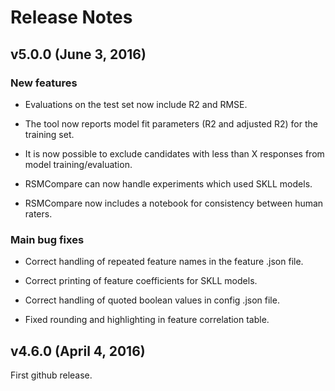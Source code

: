 # Release Notes

## v5.0.0 (June 3, 2016)

### New features

* Evaluations on the test set now include R2 and RMSE.

* The tool now reports model fit parameters (R2 and adjusted R2) for the training set.

* It is now possible to exclude candidates with less than X responses from model training/evaluation.

* RSMCompare can now handle experiments which used SKLL models.

* RSMCompare now includes a notebook for consistency between human raters.

### Main bug fixes

* Correct handling of repeated feature names in the feature .json file.

* Correct printing of feature coefficients for SKLL models.

* Correct handling of quoted boolean values in config .json file.

* Fixed rounding and highlighting in feature correlation table.

## v4.6.0 (April 4, 2016)

First github release. 

